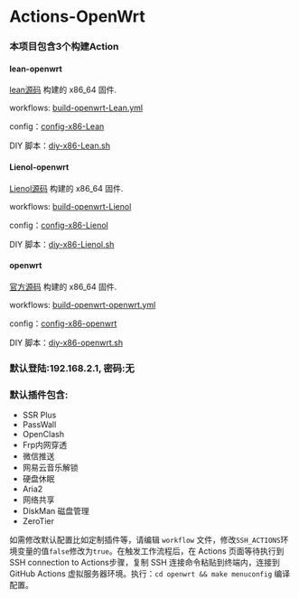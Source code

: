 # Actions-OpenWrt

### 本项目包含3个构建Action

#### lean-openwrt
[lean源码](https://github.com/coolsnowwolf/lede) 构建的 x86_64 固件. 

workflows: [build-openwrt-Lean.yml](https://github.com/sypopo/Actions-OpenWrt/blob/master/.github/workflows/build-openwrt-Lean.yml)

config：[config-x86-Lean](https://github.com/sypopo/diy/blob/master/config-x86-Lean)

DIY 脚本：[diy-x86-Lean.sh](https://github.com/sypopo/diy/blob/master/diy-x86-Lean.sh)

#### Lienol-openwrt
[Lienol源码](https://github.com/Lienol/openwrt)  构建的 x86_64 固件. 

workflows: [build-openwrt-Lienol](https://github.com/sypopo/Actions-OpenWrt/blob/master/.github/workflows/build-openwrt-Lienol.yml)

config：[config-x86-Lienol](https://github.com/sypopo/diy/blob/master/config-x86-Lienol)

DIY 脚本：[diy-x86-Lienol.sh](https://github.com/sypopo/diy/blob/master/diy-x86-Lienol.sh)

#### openwrt
[官方源码](https://github.com/openwrt/openwrt)   构建的 x86_64 固件.  

workflows: [build-openwrt-openwrt.yml](https://github.com/sypopo/Actions-OpenWrt/blob/master/.github/workflows/build-openwrt-openwrt.yml)

config：[config-x86-openwrt](https://github.com/sypopo/diy/blob/master/config-x86-openwrt)

DIY 脚本：[diy-x86-openwrt.sh](https://github.com/sypopo/diy/blob/master/diy-x86-openwrt.sh)

### 默认登陆:192.168.2.1, 密码:无

### 默认插件包含:

+ SSR Plus
+ PassWall
+ OpenClash
+ Frp内网穿透
+ 微信推送
+ 网易云音乐解锁
+ 硬盘休眠
+ Aria2
+ 网络共享
+ DiskMan 磁盘管理
+ ZeroTier

如需修改默认配置比如定制插件等，请编辑 `workflow` 文件，修改`SSH_ACTIONS`环境变量的值`false`修改为`true`。在触发工作流程后，在 Actions 页面等待执行到SSH connection to Actions步骤，复制 SSH 连接命令粘贴到终端内，连接到 GitHub Ac­tions 虚拟服务器环境。执行：`cd openwrt && make menuconfig` 编译配置。

